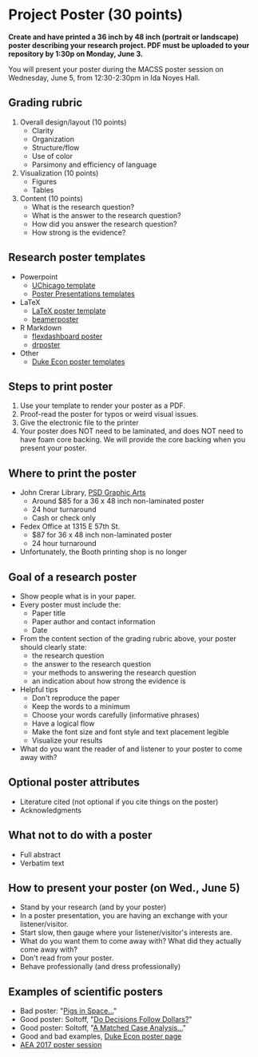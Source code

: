 # Project Poster (30 points)

**Create and have printed a 36 inch by 48 inch (portrait or landscape) poster describing your research project. PDF must be uploaded to your repository by 1:30p on Monday, June 3.**

You will present your poster during the MACSS poster session on Wednesday, June 5, from 12:30-2:30pm in Ida Noyes Hall.

## Grading rubric
1. Overall design/layout (10 points)
    * Clarity
    * Organization
    * Structure/flow
    * Use of color
    * Parsimony and efficiency of language
2. Visualization (10 points)
    * Figures
    * Tables
3. Content (10 points)
    * What is the research question?
    * What is the answer to the research question?
    * How did you answer the research question?
    * How strong is the evidence?


## Research poster templates
* Powerpoint
    * [UChicago template](https://github.com/UC-MACSS/persp-research-econ_Spr19/blob/master/templates/E-Poster%20Template%20Academic%20conference.ppt)
    * [Poster Presentations templates](https://www.posterpresentations.com/free-poster-templates.html)
* LaTeX
    * [LaTeX poster template](http://www.brian-amberg.de/uni/poster/)
    * [beamerposter](https://github.com/deselaers/latex-beamerposter)
* R Markdown
    * [flexdashboard poster](https://github.com/odeleongt/flexdashboard-poster)
    * [drposter](https://github.com/bbucior/drposter)
* Other
    * [Duke Econ poster templates](https://econ.duke.edu/node/17399)

## Steps to print poster
1. Use your template to render your poster as a PDF.
2. Proof-read the poster for typos or weird visual issues.
3. Give the electronic file to the printer
4. Your poster does NOT need to be laminated, and does NOT need to have foam core backing. We will provide the core backing when you present your poster.

## Where to print the poster
* John Crerar Library, [PSD Graphic Arts](http://graphicarts.uchicago.edu/)
    * Around $85 for a 36 x 48 inch non-laminated poster
    * 24 hour turnaround
    * Cash or check only
* Fedex Office at 1315 E 57th St.
    * $87 for 36 x 48 inch non-laminated poster
    * 24 hour turnaround
* Unfortunately, the Booth printing shop is no longer


## Goal of a research poster
* Show people what is in your paper.
* Every poster must include the:
    * Paper title
    * Paper author and contact information
    * Date
* From the content section of the grading rubric above, your poster should clearly state:
    * the research question
    * the answer to the research question
    * your methods to answering the research question
    * an indication about how strong the evidence is
* Helpful tips
    * Don't reproduce the paper
    * Keep the words to a minimum
    * Choose your words carefully (informative phrases)
    * Have a logical flow
    * Make the font size and font style and text placement legible
    * Visualize your results
* What do you want the reader of and listener to your poster to come away with?

## Optional poster attributes
* Literature cited (not optional if you cite things on the poster)
* Acknowledgments


## What not to do with a poster
* Full abstract
* Verbatim text


## How to present your poster (on Wed., June 5)
* Stand by your research (and by your poster)
* In a poster presentation, you are having an exchange with your listener/visitor.
* Start slow, then gauge where your listener/visitor's interests are.
* What do you want them to come away with? What did they actually come away with?
* Don't read from your poster.
* Behave professionally (and dress professionally)


## Examples of scientific posters
* Bad poster: "[Pigs in Space...](https://i.pinimg.com/originals/18/1a/6c/181a6cd948f5f0ac02bdd0509db90779.jpg)"
* Good poster: Soltoff, "[Do Decisions Follow Dollars?](https://github.com/UC-MACSS/persp-research-econ_Spr19/blob/master/templates/poster-example-1.pdf)"
* Good poster: Soltoff, "[A Matched Case Analysis...](https://github.com/UC-MACSS/persp-research-econ_Spr19/blob/master/templates/poster-example-2.pdf)"
* Good and bad examples, [Duke Econ poster page](https://econ.duke.edu/node/17399)
* [AEA 2017 poster session](https://www.aeaweb.org/conference/2017/preliminary/2124)
